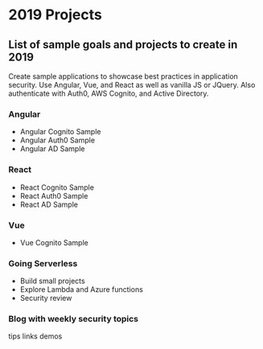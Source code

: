 # 2019 Projects

## List of sample goals and projects to create in 2019

Create sample applications to showcase best practices in application security. Use Angular, Vue, and React as well as vanilla JS or JQuery. Also authenticate with Auth0, 
AWS Cognito, and Active Directory. 

### Angular
- Angular Cognito Sample
- Angular Auth0 Sample
- Angular AD Sample

### React
- React Cognito Sample
- React Auth0 Sample
- React AD Sample

### Vue
- Vue Cognito Sample

### Going Serverless
- Build small projects
- Explore Lambda and Azure functions
- Security review

### Blog with weekly security topics
tips
links
demos
